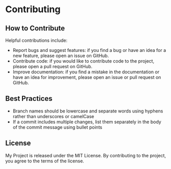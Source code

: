 # Contributing

## How to Contribute
Helpful contributions include:

- Report bugs and suggest features: if you find a bug or have an idea for a new feature, please open an issue on GitHub.
- Contribute code: if you would like to contribute code to the project, please open a pull request on GitHub.
- Improve documentation: if you find a mistake in the documentation or have an idea for improvement, please open an issue or pull request on GitHub.

## Best Practices

- Branch names should be lowercase and separate words using hyphens rather than underscores or camelCase
- If a commit includes multiple changes, list them separately in the body of the commit message using bullet points

## License
My Project is released under the MIT License. By contributing to the project, you agree to the terms of the license.